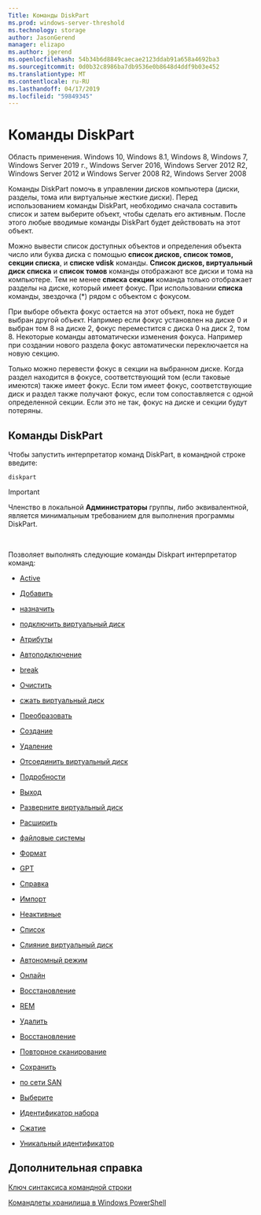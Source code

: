 ```yaml
---
Title: Команды DiskPart
ms.prod: windows-server-threshold
ms.technology: storage
author: JasonGerend
manager: elizapo
ms.author: jgerend
ms.openlocfilehash: 54b34b6d8849caecae2123ddab91a658a4692ba3
ms.sourcegitcommit: 0d0b32c8986ba7db9536e0b8648d4ddf9b03e452
ms.translationtype: MT
ms.contentlocale: ru-RU
ms.lasthandoff: 04/17/2019
ms.locfileid: "59849345"
---
```

# <a name="diskpart-commands"></a>Команды DiskPart


Область применения. Windows 10, Windows 8.1, Windows 8, Windows 7, Windows Server 2019 г., Windows Server 2016, Windows Server 2012 R2, Windows Server 2012 и Windows Server 2008 R2, Windows Server 2008

Команды DiskPart помочь в управлении дисков компьютера (диски, разделы, тома или виртуальные жесткие диски). Перед использованием команды DiskPart, необходимо сначала составить список и затем выберите объект, чтобы сделать его активным. После этого любые вводимые команды DiskPart будет действовать на этот объект.

Можно вывести список доступных объектов и определения объекта число или буква диска с помощью **список дисков, список томов, секции списка**, и **списке vdisk** команды. **Список дисков, виртуальный диск списка** и **список томов** команды отображают все диски и тома на компьютере. Тем не менее **списка секции** команда только отображает разделы на диске, который имеет фокус. При использовании **списка** команды, звездочка (\*) рядом с объектом с фокусом.

При выборе объекта фокус остается на этот объект, пока не будет выбран другой объект. Например если фокус установлен на диске 0 и выбран том 8 на диске 2, фокус переместится с диска 0 на диск 2, том 8. Некоторые команды автоматически изменения фокуса. Например при создании нового раздела фокус автоматически переключается на новую секцию.

Только можно перевести фокус в секции на выбранном диске. Когда раздел находится в фокусе, соответствующий том (если таковые имеются) также имеет фокус. Если том имеет фокус, соответствующие диск и раздел также получают фокус, если том сопоставляется с одной определенной секции. Если это не так, фокус на диске и секции будут потеряны.

## <a name="diskpart-commands"></a>Команды DiskPart

Чтобы запустить интерпретатор команд DiskPart, в командной строке введите:

`diskpart`


> [!IMPORTANT]
> Членство в локальной <STRONG>Администраторы</STRONG> группы, либо эквивалентной, является минимальным требованием для выполнения программы DiskPart. 
<br>


Позволяет выполнять следующие команды Diskpart интерпретатор команд:

  - [Active](active.md)  
      
  - [Добавить](add.md)  
      
  - [назначить](assign.md)  
      
  - [подключить виртуальный диск](attach-vdisk.md)  
      
  - [Атрибуты](attributes.md)  
      
  - [Автоподключение](automount.md)  
      
  - [break](break.md)  
      
  - [Очистить](clean.md)  
      
  - [сжать виртуальный диск](compact-vdisk.md)  
      
  - [Преобразовать](convert.md)  
      
  - [Создание](create.md)  
      
  - [Удаление](delete.md)  
      
  - [Отсоединить виртуальный диск](detach-vdisk.md)  
      
  - [Подробности](detail.md)  
      
  - [Выход](exit.md)  
      
  - [Разверните виртуальный диск](expand-vdisk.md)  
      
  - [Расширить](extend.md)  
      
  - [файловые системы](filesystems.md)  
      
  - [Формат](format.md)  
      
  - [GPT](gpt.md)  
      
  - [Справка](help.md)  
      
  - [Импорт](import.md)  
      
  - [Неактивные](inactive.md)  
      
  - [Список](list.md)  
      
  - [Слияние виртуальный диск](merge-vdisk.md)  
      
  - [Автономный режим](offline.md)  
      
  - [Онлайн](online.md)  
      
  - [Восстановление](recover.md)  
      
  - [REM](rem.md)  
      
  - [Удалить](remove.md)  
      
  - [Восстановление](repair.md)  
      
  - [Повторное сканирование](rescan.md)  
      
  - [Сохранить](retain.md)  
      
  - [по сети SAN](san.md)  
      
  - [Выберите](select.md)  
      
  - [Идентификатор набора](set-id.md)  
      
  - [Сжатие](shrink.md)  
      
  - [Уникальный идентификатор](uniqueid.md)  
      

## <a name="additional-references"></a>Дополнительная справка

[Ключ синтаксиса командной строки](command-line-syntax-key.md)

[Командлеты хранилища в Windows PowerShell](https://docs.microsoft.com/en-us/powershell/module/storage/)


